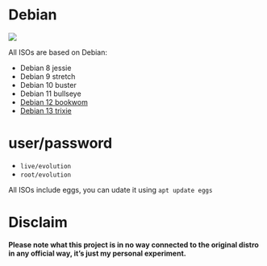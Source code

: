 # Debian
![](/img/debian.svg)

All ISOs are based on Debian:

* Debian 8 jessie
* Debian 9 stretch
* Debian 10 buster
* Debian 11 bullseye 
* [Debian 12 bookwom](/debian/bookworm/)
* [Debian 13 trixie](/debian/trixie/)

# user/password
* ```live/evolution```
* ```root/evolution```

All ISOs include eggs, you can udate it using `apt update eggs`

# Disclaim
__Please note what this project is in no way connected to the original distro in any official way, it’s just my personal experiment.__

